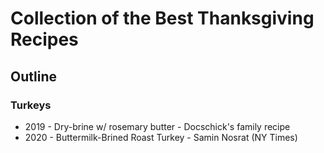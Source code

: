 # Collection of the Best Thanksgiving Recipes



## Outline

### Turkeys
* 2019 - Dry-brine w/ rosemary butter - Docschick's family recipe
* 2020 - Buttermilk-Brined Roast Turkey - Samin Nosrat (NY Times)
